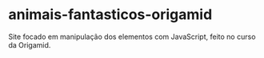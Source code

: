 # animais-fantasticos-origamid
Site focado em manipulação dos elementos com JavaScript, feito no curso da Origamid.
